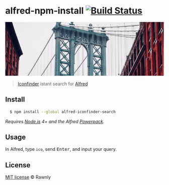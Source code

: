 # alfred-npm-install [![Build Status](https://travis-ci.org/Rawnly/alfred-npm-install.svg?branch=master)](https://travis-ci.org/Rawnly/alfred-iconfinder-search)

![](assets/animation.gif)

> [Iconfinder](https://iconfinder.com) istant search for [Alfred](https://www.alfredapp.com)

## Install

```bash
  $ npm install --global alfred-iconfinder-search
```

*Requires [Node.js](https://nodejs.org) 4+ and the Alfred [Powerpack](https://www.alfredapp.com/powerpack/).*


## Usage
In Alfred, type `ico`, send <kbd>Enter</kbd>, and input your query.


## License
[MIT license](license.md)  © Rawnly